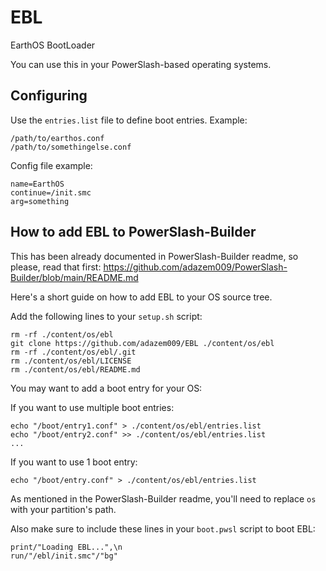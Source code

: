# EBL
EarthOS BootLoader

You can use this in your PowerSlash-based operating systems.

## Configuring
Use the `entries.list` file to define boot entries.
Example:
```
/path/to/earthos.conf
/path/to/somethingelse.conf
```
Config file example:
```
name=EarthOS
continue=/init.smc
arg=something
```

## How to add EBL to PowerSlash-Builder
This has been already documented in PowerSlash-Builder readme, so please, read that first: https://github.com/adazem009/PowerSlash-Builder/blob/main/README.md

Here's a short guide on how to add EBL to your OS source tree.

Add the following lines to your `setup.sh` script:
```
rm -rf ./content/os/ebl
git clone https://github.com/adazem009/EBL ./content/os/ebl
rm -rf ./content/os/ebl/.git
rm ./content/os/ebl/LICENSE
rm ./content/os/ebl/README.md
```
You may want to add a boot entry for your OS:

If you want to use multiple boot entries:
```
echo "/boot/entry1.conf" > ./content/os/ebl/entries.list
echo "/boot/entry2.conf" >> ./content/os/ebl/entries.list
...
```
If you want to use 1 boot entry:
```
echo "/boot/entry.conf" > ./content/os/ebl/entries.list
```
As mentioned in the PowerSlash-Builder readme, you'll need to replace `os` with your partition's path.

Also make sure to include these lines in your `boot.pwsl` script to boot EBL:
```
print/"Loading EBL...",\n
run/"/ebl/init.smc"/"bg"
```
